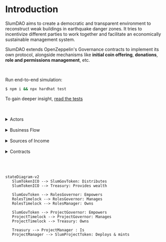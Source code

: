 # Introduction

SlumDAO aims to create a democratic and transparent environment to reconstruct weak buildings in earthquake danger zones. It tries to incentivize different parties to work together and facilitate an economically sustainable management system.

SlumDAO extends OpenZeppelin's Governance contracts to implement its own protocol, alongside mechanisms like **initial coin offering**, **donations**, **role and permissions management**, etc.

<br>

Run end-to-end simulation:

```bash
$ npm i && npx hardhat test
```

To gain deeper insight, [read the tests](./test/Business.test.js)

<br>
<br>

<details>
<summary>Actors</summary>

   <br>
   
   SlumDAO brings **DAO members**, **notaries**, and **construction companies** together and tries to implement a protocol for making it profitable for all parties to join the cause.

1.  **DAO Members**: Anyone holding some amount of [SGT](./contracts/SlumGovToken.sol) has voting power. Token holders can **delegate** their voting power either to themselves or to anyone that they trust. Using these tokens, DAO members are expected to vote **for**, **neutral**, or **against** given **proposals**. Through this governance protocol they take the main decisions on starting / funding a project, or cancelling a project.

    DAO members also nominate and select other roles. An EOA can only become a notary or a construction company by going through the governance process.

2.  **Notaries**: Notaries are trusted representatives elected by DAO members. They are mainly expected to browse a set of public records of 'applications' from people residing in poor constructions. This role is absolutely necessary to resolve some inevitable oracle problems like proving an applicant actually resides in an earthquake danger zone, or is actually helpless to move to another building, and so on. Notaries are paid as generous fees, and can be cancelled by the community through a governance process.

3.  **Construction Companies**: These are the main 'service providers' of the system. Companies' main responsibility is to make **proposals** on **candidate projects** registered by notaries. They create a record with all the pre-determined information required in the proposal and publish it to an immutable and public data source like IPFS.

    The crowd is then expected to evaluate the proposal, and come into an aggreement on if the project should start or not. This is where the main voting process happen. Should a project start, construction companies publish regular reports in a pre-defined format to inform the crowd about the process.

</details>

<br>


<details>

<summary>Business Flow</summary>

<br>

Entry point to the system is an application made by people residing in weak buildings located in an earthquake danger zone. These people are expected to send their applications to a public application pool. This process may require involving information from the person's national identity record, like their citizenship number, or any other data with a formally representative value.

Notaries evaluate these applications and they have the authority to whitelist an application. An application is called a **candidate project** once it's whitelisted. Without being whitelisted by a notary, an application is not a part of the system. Notaries are encouraged to play active role in this registration process because if a project gets successfully built, the notary that registered that project in the beginning gets the remarkable **project registration cut**. This cut is entirely paid by the construction companies, and is paid when the project eventually finishes successfully.

 Construction companies browse hundreds of candidate projects and pick the ones they see fit to their business plan. Then, they create a detailed report for each project they want to carry, and make an **expense proposal** to the DAO with all these details. The DAO members can browse through all the expense proposals, and vote for them as defined by OpenZeppelin's governance protocol.

 Proposals that fail to pass the voting process do not cause a trigger to any significant event. They just lose the game, but the companies are welcome to create new proposals with better offers, because SlumDAO changes this game into a transparent negotiation.

 Proposals that pass the voting process semantically means that the DAO chose to trust the company on reconstruction of the given building. Companies are expected to make a final function call to the DAO and actually start the building process. One important thing about starting the construction process is that companies must <u>stake 20% of all the costs of the construction</u> as an escrow to the DAO treasury. This will play as the ultimate leverage given to the DAO discouraging companies to play the malicious actor.

 Successfull projects each result in deployment of an ERC20 token for each flat built within the project. These tokens represent the shares of the new flats. The new building's share is aggressively given to the DAO treasury, but a minimum of 25% of at least one single flat is guaranteed to be given to the earthquake victim, covering [Shared Ownership on Homes](https://www.gov.uk/shared-ownership-scheme) to provide residency for the victim.

 During the process of construction, DAO can vote and **cancel** the project. This is made possible by SlumDAO, and powered by an immutable and public data source like IPFS, as the companies give promise to real people on a schedule of work. We leverage this real life negotiation as the trust base of the system: we off-load trust to a crowd, and force companies to stay accountable towards the crowd.

 If a project is not cancelled and the promised construction time elapses, then again any **notary** is expected to review the community satisfaction, verify the success of the project in real life, and mark the project as done in the blockchain. Notaries get rewarded for this responsibility with **project ending cut**, again paid by construction companies.


<br>


```mermaid
sequenceDiagram
   actor Victim 
   Victim ->> IPFS: Application
   actor Notary 
   Notary ->> IPFS: Browse<br>applications
   IPFS ->> Notary: 
   Notary ->> DAO: Whitelist<br>applications
   Actor Construction Company
   Construction Company ->> DAO: Get whitelisted<br>applications
   DAO ->> Construction Company: 
   Construction Company ->> IPFS: Browse whitelisted<br>applications
   IPFS ->> Construction Company: 
   Construction Company ->> DAO: Expense proposal
   Note over DAO: Voting process for proposal
   Construction Company ->> DAO: Give escrow & start<br>the project
   Note over DAO: Construction process
   Actor Investor 
   Investor ->> DAO: Buy shares
   Note over DAO: Construction ends
   Notary ->> DAO: End project and<br>trigger payments
   DAO ->> Project ERC20: Triggers deployment
   Project ERC20 ->> Victim: Mint
   Project ERC20 ->> DAO: Mint
   Project ERC20 ->> Investor: Mint
   DAO ->> Construction Company: Pays expense
   DAO ->> Notary: Pays cuts and fees
```

</details>




<br>

<details>
<summary>Sources of Income</summary>

<br>

SlumDAO relies on investments, donations, and it implements an ICO selling governance tokens to public. A considerable share of governance tokens are sold in the ICO. Money raised in the ICO is transferred to the DAO treasury to help fuel upcoming projects.

EOAs can buy shares from a new project by paying unpaid expenses (if any) of a project. If an external investor pays 100% of all these expenses, they get to own a configurable (60% by default) portion of the new project. A project can be considered by many investors, or a single investor. If no investors decide to support a project, then the DAO collects all shares of the new project apart from the victim's share, because the DAO will be paying all the construction expenses.

</details>

<br>

<details>
    <summary>Contracts</summary>

<br>

### **SlumTokenICO**

Organizes the initial coin offering process in an effort to collect early stage funds for the DAO. ICO process ends with transferring the collected funds to the DAO treasury, as well as distributing the Slum governance token mints.

Contract destroys itself after this process.

### **SlumGovToken**

The governance token empowering all voting processes SlumDAO defines. Distribution of the governance token is handled by the ICO process, as well as yielding a small proportion to the admin account for emergency situations, and room for flexibility.

### **RolesTimelock**

A purely OpenZeppelin defined Timelock contract owning the **RolesManager** contract.

### **RolesGovernor**

A purely OpenZeppelin defined Governor contract. This contract manages the voting processes regarding role distributions. Votes shall be sent to this contract.

### **RolesManager**

This contract defines the database for different roles and implements functions for addition and removal.

These roles are then respected across any other contract deployed within SlumDAO infrastructure.

### **ProjectTimelock**

An extended version of OpenZeppelin' Timelock. This contract is the one that owns the DAO **Treasury** contract. Implements additional functionality for notaries to mark projects as 'ended' and trigger the ending logic.

### **ProjectGovernor**

An extension to OpenZeppelin's Governor contract. This contract is the one accepting the votes on project-related processes, including which project should be accepted, which should be cancelled, and so on.

The main extension to this contract is the proposal logic. Because OpenZeppelin's governance works through making a call to another contract, here we implement some checks on the arguments of a proposal to make sure the execution process runs flawlessly. This logic can be seen in the propose() function of the [contract](./contracts/project_gov/ProjectGovernor.sol).

### **Treasury**

DAO's piggy bank. This is the main place we accept donations, manage the projects, and do the math for payments. Treasury contract is entirely owned by **ProjectTimelock**, meaning that the changes must go through the defined Governance process.

This contract also inherits **ProjectManager**, hence maintains the ultimate database and logic on projects' lifecycles.

### **ProjectManager**

This contract hosts all project-related logic and dataset. Because it needs to deal with payments, **Treasury** contract has direct access to this contract by inheriting it.

Information about a project that got started can be retrieved from this contract. This means it serves information like the ipfs hash of the project, the victim address, the notary that registered the project, the company that builds it, the ERC20 token address, etc.

### **SlumProjectToken**

This contract represents ownership shares for a completed project. It is deployed by **ProjectManager**. This is the ultimate place to implement an ownership sharing logic among participants of the project.

</details>

<br>
<br>
<br>

```mermaid
stateDiagram-v2
   SlumTokenICO --> SlumGovToken: Distributes
   SlumTokenICO --> Treasury: Provides wealth

   SlumGovToken --> RolesGovernor: Empowers
   RolesTimelock --> RolesGovernor: Manages
   RolesTimelock --> RolesManager: Owns

   SlumGovToken --> ProjectGovernor: Empowers
   ProjectTimelock --> ProjectGovernor: Manages
   ProjectTimelock --> Treasury: Owns

   Treasury --> ProjectManager : Is
   ProjectManager --> SlumProjectToken: Deploys & mints
```

<br>
